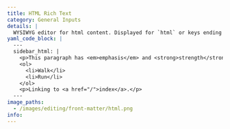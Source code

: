 ```yaml
---
title: HTML Rich Text
category: General Inputs
details: |
  WYSIWYG editor for html content. Displayed for `html` or keys ending in `_html`.
yaml_code_block: |
  ---
  sidebar_html: |
    <p>This paragraph has <em>emphasis</em> and <strong>strength</strong>.</p>
    <ol>
      <li>Walk</li>
      <li>Run</li>
    </ol>
    <p>Linking to <a href="/">index</a>.</p>
  ---
image_paths:
  - /images/editing/front-matter/html.png
info:
---
```

